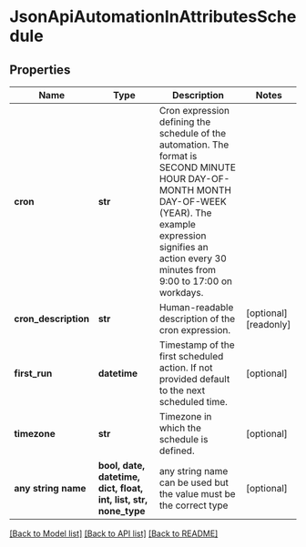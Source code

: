 # JsonApiAutomationInAttributesSchedule


## Properties
Name | Type | Description | Notes
------------ | ------------- | ------------- | -------------
**cron** | **str** | Cron expression defining the schedule of the automation. The format is SECOND MINUTE HOUR DAY-OF-MONTH MONTH DAY-OF-WEEK (YEAR). The example expression signifies an action every 30 minutes from 9:00 to 17:00 on workdays. | 
**cron_description** | **str** | Human-readable description of the cron expression. | [optional] [readonly] 
**first_run** | **datetime** | Timestamp of the first scheduled action. If not provided default to the next scheduled time. | [optional] 
**timezone** | **str** | Timezone in which the schedule is defined. | [optional] 
**any string name** | **bool, date, datetime, dict, float, int, list, str, none_type** | any string name can be used but the value must be the correct type | [optional]

[[Back to Model list]](../README.md#documentation-for-models) [[Back to API list]](../README.md#documentation-for-api-endpoints) [[Back to README]](../README.md)


